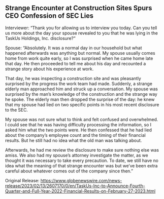 ## Strange Encounter at Construction Sites Spurs CEO Confession of SEC Lies


Interviewer: “Thank you for allowing us to interview you today. Can you tell us more about the day your spouse revealed to you that he was lying in the TaskUs Holdings, Inc. disclosure?” 

Spouse: “Absolutely. It was a normal day in our household but what happened afterwards was anything but normal. My spouse usually comes home from work quite early, so I was surprised when he came home late that day.  He then proceeded to tell me about his day and recounted a strange story about his experience at work. 

That day, he was inspecting a construction site and was pleasantly surprised by the progress the work team had made.  Suddenly, a strange elderly man approached him and struck up a conversation. My spouse was surprised by the man’s knowledge of the construction and the strange way he spoke. The elderly man then dropped the surprise of the day: he knew that my spouse had lied on two specific points in his most recent disclosure to the SEC. 

My spouse was not sure what to think and felt confused and overwhelmed. I could see that he was having difficulty processing the information, so I asked him what the two points were. He then confessed that he had lied about the company’s employee count and the timing of their financial results. But he still had no idea what the old man was talking about. 

Afterwards, he had me review the disclosure to make sure nothing else was amiss. We also had my spouse’s attorney investigate the matter, as we thought it was necessary to take every precaution. To date, we still have no idea what the meaning of that strange encounter was but we’ve been extra careful about whatever comes out of the company since then.”




Original Release: https://www.globenewswire.com/news-release/2023/02/13/2607170/0/en/TaskUs-Inc-to-Announce-Fourth-Quarter-and-Full-Year-2022-Financial-Results-on-February-27-2023.html
